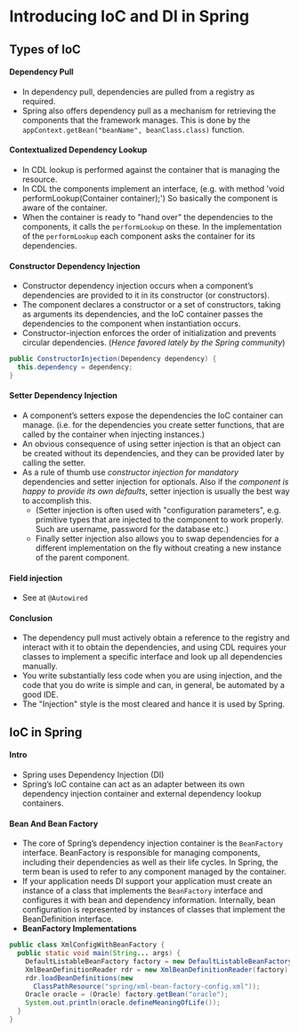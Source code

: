 # Introducing IoC and DI in Spring

## Types of IoC
#### Dependency Pull
- In dependency pull, dependencies are pulled from a registry as required.
- Spring also offers dependency pull as a mechanism for retrieving the components that the framework manages. This is done by the `appContext.getBean("beanName", beanClass.class)` function.

#### Contextualized Dependency Lookup
- In CDL lookup is performed against the container that is managing the resource.
- In CDL the components implement an interface, (e.g. with method 'void performLookup(Container container);') So basically the component is aware of the container.
- When the container is ready to "hand over" the dependencies to the components, it calls the `performLookup` on these. In the implementation of the `performLookup` each component asks the container for its dependencies.

#### Constructor Dependency Injection
- Constructor dependency injection occurs when a component’s dependencies are provided to it in its constructor (or constructors).
- The component declares a constructor or a set of constructors, taking as arguments its dependencies, and the IoC container passes the dependencies to the component when instantiation occurs.
- Constructor-injection enforces the order of initialization and prevents circular dependencies. (*Hence favored lately by the Spring community*)
```java
public ConstructorInjection(Dependency dependency) {
  this.dependency = dependency;
}
```

#### Setter Dependency Injection
- A component’s setters expose the dependencies the IoC container can manage. (i.e. for the dependencies you create setter functions, that are called by the container when injecting instances.)
- An obvious consequence of using setter injection is that an object can be created without its dependencies, and they can be provided later by calling the setter.
- As a rule of thumb use *constructor injection for mandatory* dependencies and setter injection for optionals. Also if the *component is happy to provide its own defaults*, setter injection is usually the best way to accomplish this.
  - (Setter injection is often used with "configuration parameters", e.g. primitive types that are injected to the component to work properly. Such are username, password for the database etc.)
  - Finally setter injection also allows you to swap dependencies for a different implementation on the fly without creating a new instance of the parent component.

#### Field injection
- See at `@Autowired`

#### Conclusion
- The dependency pull must actively obtain a reference to the registry and interact with it to obtain the dependencies, and
using CDL requires your classes to implement a specific interface and look up all dependencies manually.
- You write substantially less code when you are using injection, and the code that you do write is simple and can, in general, be automated by a good IDE.
-  The "Injection" style is the most cleared and hance it is used by Spring.

## IoC in Spring
#### Intro
- Spring uses Dependency Injection (DI)
- Spring’s IoC containe can act as an adapter between its own dependency injection container and external dependency lookup containers.

#### Bean And Bean Factory
- The core of Spring’s dependency injection container is the ``BeanFactory`` interface. BeanFactory is responsible for managing components, including their dependencies as well as their life cycles. In Spring, the term bean is used to refer to any component managed by the container.
- If your application needs DI support your application must create an instance of a class that implements the ``BeanFactory`` interface and configures it with bean and dependency information. Internally, bean configuration is represented by instances of classes that implement the BeanDefinition interface.
- **BeanFactory Implementations**

```java
public class XmlConfigWithBeanFactory {
  public static void main(String... args) {
    DefaultListableBeanFactory factory = new DefaultListableBeanFactory();
    XmlBeanDefinitionReader rdr = new XmlBeanDefinitionReader(factory);
    rdr.loadBeanDefinitions(new
      ClassPathResource("spring/xml-bean-factory-config.xml"));
    Oracle oracle = (Oracle) factory.getBean("oracle");
    System.out.println(oracle.defineMeaningOfLife());
  }
}
```
